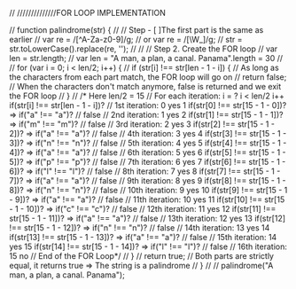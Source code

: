 // //////////////FOR LOOP IMPLEMENTATION

// function palindrome(str) {
//  // Step - [ ]The first part is the same as earlier
//  var re = /[^A-Za-z0-9]/g; // or var re = /[\W_]/g;
//  str = str.toLowerCase().replace(re, '');
//
//  // Step 2. Create the FOR loop
//  var len = str.length; // var len = "A man, a plan, a canal. Panama".length = 30
//
//  for (var i = 0; i < len/2; i++) {
//    if (str[i] !== str[len - 1 - i]) { // As long as the characters from each part match, the FOR loop will go on
//        return false; // When the characters don't match anymore, false is returned and we exit the FOR loop
//    }
//    /* Here len/2 = 15
//       For each iteration: i = ?    i < len/2    i++    if(str[i] !== str[len - 1 - i])?
//       1st iteration:        0        yes         1     if(str[0] !== str[15 - 1 - 0])? => if("a"  !==  "a")? // false
//       2nd iteration:        1        yes         2     if(str[1] !== str[15 - 1 - 1])? => if("m"  !==  "m")? // false
//       3rd iteration:        2        yes         3     if(str[2] !== str[15 - 1 - 2])? => if("a"  !==  "a")? // false
//       4th iteration:        3        yes         4     if(str[3] !== str[15 - 1 - 3])? => if("n"  !==  "n")? // false
//       5th iteration:        4        yes         5     if(str[4] !== str[15 - 1 - 4])? => if("a"  !==  "a")? // false
//       6th iteration:        5        yes         6     if(str[5] !== str[15 - 1 - 5])? => if("p"  !==  "p")? // false
//       7th iteration:        6        yes         7     if(str[6] !== str[15 - 1 - 6])? => if("l"  !==  "l")? // false
//       8th iteration:        7        yes         8     if(str[7] !== str[15 - 1 - 7])? => if("a"  !==  "a")? // false
//       9th iteration:        8        yes         9     if(str[8] !== str[15 - 1 - 8])? => if("n"  !==  "n")? // false
//      10th iteration:        9        yes        10     if(str[9] !== str[15 - 1 - 9])? => if("a"  !==  "a")? // false
//      11th iteration:       10        yes        11    if(str[10] !== str[15 - 1 - 10])? => if("c" !==  "c")? // false
//      12th iteration:       11        yes        12    if(str[11] !== str[15 - 1 - 11])? => if("a" !==  "a")? // false
//      13th iteration:       12        yes        13    if(str[12] !== str[15 - 1 - 12])? => if("n" !==  "n")? // false
//      14th iteration:       13        yes        14    if(str[13] !== str[15 - 1 - 13])? => if("a" !==  "a")? // false
//      15th iteration:       14        yes        15    if(str[14] !== str[15 - 1 - 14])? => if("l" !==  "l")? // false
//      16th iteration:       15        no
//     End of the FOR Loop*/
//  }
//  return true; // Both parts are strictly equal, it returns true => The string is a palindrome
// }
//
// palindrome("A man, a plan, a canal. Panama");
